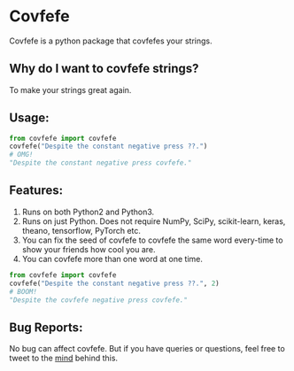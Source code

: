 # Covfefe

Covfefe is a python package that covfefes your strings.

## Why do I want to covfefe strings?
To make your strings great again.

## Usage:
```python
from covfefe import covfefe
covfefe("Despite the constant negative press ??.")
# OMG!
"Despite the constant negative press covfefe."
```

## Features:

1. Runs on both Python2 and Python3.
2. Runs on just Python. Does not require NumPy, SciPy, scikit-learn, keras, theano, tensorflow, PyTorch etc.
3. You can fix the seed of covfefe to covfefe the same word every-time to show your friends how cool you are.
4. You can covfefe more than one word at one time.

```python
from covfefe import covfefe
covfefe("Despite the constant negative press ??.", 2)
# BOOM!
"Despite the covfefe negative press covfefe."
```

## Bug Reports:
No bug can affect covfefe.
But if you have queries or questions, feel free to tweet to the [mind](https://twitter.com/realDonaldTrump) behind this.
